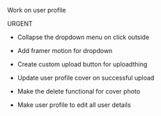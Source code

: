 Work on user profile

URGENT
- Collapse the dropdown menu on click outside
- Add framer motion for dropdown

- Create custom upload button for uploadthing
- Update user profile cover on successful upload
- Make the delete functional for cover photo
- Make user profile to edit all user details